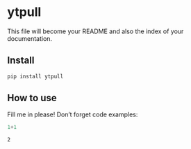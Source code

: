 ytpull
================

<!-- WARNING: THIS FILE WAS AUTOGENERATED! DO NOT EDIT! -->

This file will become your README and also the index of your
documentation.

## Install

``` sh
pip install ytpull
```

## How to use

Fill me in please! Don’t forget code examples:

``` python
1+1
```

    2

